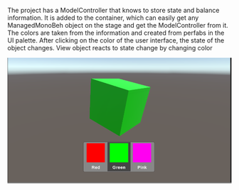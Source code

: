 The project has a ModelController that knows to store state and balance information. It is added to the container, which can easily get any ManagedMonoBeh object on the stage and get the ModelController from it.
The colors are taken from the information and created from perfabs in the UI palette.
After clicking on the color of the user interface, the state of the object changes. View object reacts to state change by changing color

![alt text](https://github.com/Ficksik/UProject/blob/2ea07cc44867092accfc9c55b8bd5ad9e52c5f2a/ExampleView.png?raw=true)
